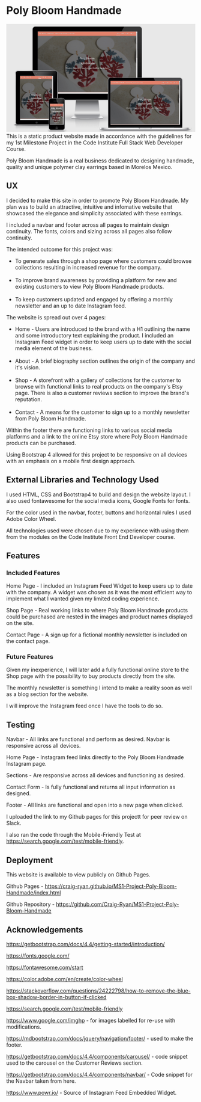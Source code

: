 # Poly Bloom Handmade 

<img src="./assets/images/polyms1.png">
This is a static product website made in accordance with the guidelines for my 1st Milestone Project in the Code Institute Full Stack Web Developer Course.

Poly Bloom Handmade is a real business dedicated to designing handmade, quality and unique polymer clay earrings based in Morelos Mexico.


## UX

I decided to make this site in order to promote Poly Bloom Handmade. My plan was to build an attractive, intuitive and infomative website that showcased the elegance and simplicity associated with these earrings.

I included a navbar and footer across all pages to maintain design continuity. The fonts, colors and sizing across all pages also follow continuity.

The intended outcome for this project was:
<ul>
<li>To generate sales through a shop page where customers could browse collections resulting in increased revenue for the company.</li><br>
<li>To improve brand awareness by providing a platform for new and existing customers to view Poly Bloom Handmade products.</li><br>
<li>To keep customers updated and engaged by offering a monthly newsletter and an up to date Instagram feed.</li>
</ul>

The website is spread out over 4 pages:
<ul>
<li>Home - Users are introduced to the brand with a H1 outlining the name and some introductory text explaining the product. I included an Instagram Feed widget in order to keep users up to date with the social media element of the business.</li><br>
<li>About - A brief biography section outlines the origin of the company and it's vision.</li><br>
<li>Shop - A storefront with a gallery of collections for the customer to browse with functional links to real products on the company's Etsy page. There is also a customer reviews section to improve the brand's reputation.</li><br>
<li>Contact - A means for the customer to sign up to a monthly newsletter from Poly Bloom Handmade.</li>
</ul>

Within the footer there are functioning links to various social media platforms and a link to the online Etsy store where Poly Bloom Handmade products can be purchased.

Using Bootstrap 4 allowed for this project to be responsive on all devices with an emphasis on a mobile first design approach.

## External Libraries and Technology Used

I used HTML, CSS and Bootstrap4 to build and design the website layout. I also used fontawesome for the social media icons, Google Fonts for fonts.

For the color used in the navbar, footer, buttons and horizontal rules I used Adobe Color Wheel.

All technologies used were chosen due to my experience with using them from the modules on the Code Institute Front End Developer course.

## Features


### Included Features

Home Page - I included an Instagram Feed Widget to keep users up to date with the company. A widget was chosen as it was the most efficient way to implement what I wanted given my limited coding experience.

Shop Page - Real working links to where Poly Bloom Handmade products could be purchased are nested in the images and product names displayed on the site.

Contact Page - A sign up for a fictional monthly newsletter is included on the contact page.

### Future Features

Given my inexperience, I will later add a fully functional online store to the Shop page with the possibility to buy products directly from the site.

The monthly newsletter is something I intend to make a reality soon as well as a blog section for the website.

I will improve the Instagram feed once I have the tools to do so.

## Testing 

Navbar - All links are functional and perform as desired. Navbar is responsive across all devices.

Home Page - Instagram feed links directly to the Poly Bloom Handmade Instagram page. 

Sections - Are responsive across all devices and functioning as desired. 

Contact Form - Is fully functional and returns all input information as designed. 

Footer - All links are functional and open into a new page when clicked.

I uploaded the link to my Github pages for this projectt for peer review on Slack.

I also ran the code through the Mobile-Friendly Test at https://search.google.com/test/mobile-friendly.

## Deployment 

This website is available to view publicly on Github Pages.

Github Pages - https://craig-ryan.github.io/MS1-Project-Poly-Bloom-Handmade/index.html

Github Repository - https://github.com/Craig-Ryan/MS1-Project-Poly-Bloom-Handmade

## Acknowledgements


https://getbootstrap.com/docs/4.4/getting-started/introduction/

https://fonts.google.com/

https://fontawesome.com/start

https://color.adobe.com/en/create/color-wheel

https://stackoverflow.com/questions/24222798/how-to-remove-the-blue-box-shadow-border-in-button-if-clicked

https://search.google.com/test/mobile-friendly

https://www.google.com/imghp - for images labelled for re-use with modifications.

https://mdbootstrap.com/docs/jquery/navigation/footer/ - used to make the footer.

https://getbootstrap.com/docs/4.4/components/carousel/ - code snippet used to the carousel on the Customer Reviews section.

https://getbootstrap.com/docs/4.4/components/navbar/ - Code snippet for the Navbar taken from here.

https://www.powr.io/ - Source of Instagram Feed Embedded Widget.


